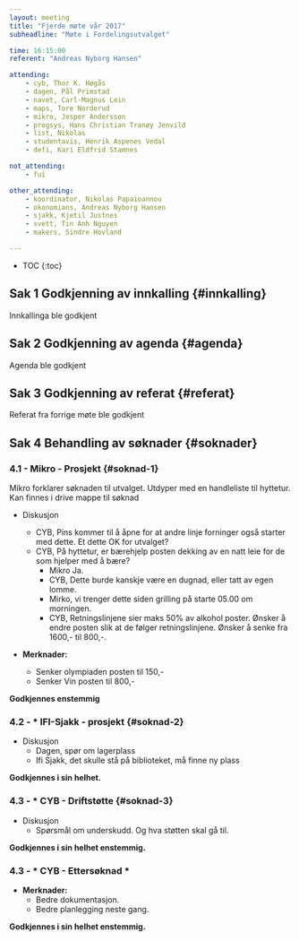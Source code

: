```yaml
---
layout: meeting
title: "Fjerde møte vår 2017"
subheadline: "Møte i Fordelingsutvalget"

time: 16:15:00
referent: "Andreas Nyborg Hansen"

attending:
    - cyb, Thor K. Høgås
    - dagen, Pål Primstad
    - navet, Carl-Magnus Lein
    - maps, Tore Norderud
    - mikro, Jesper Andersson
    - progsys, Hans Christian Tranøy Jenvild
    - list, Nikolas
    - studentavis, Henrik Aspenes Vedal
    - defi, Kari Eldfrid Stamnes

not_attending:
    - fui

other_attending:
    - koordinator, Nikolas Papaioannou
    - okonomians, Andreas Nyborg Hansen
    - sjakk, Kjetil Justnes
    - svett, Tin Anh Nguyen
    - makers, Sindre Hovland

---
```


* TOC
{:toc}

## Sak 1 Godkjenning av innkalling {#innkalling}
Innkallinga ble godkjent

## Sak 2 Godkjenning av agenda {#agenda}
Agenda ble godkjent

## Sak 3 Godkjenning av referat {#referat}
Referat fra forrige møte ble godkjent

## Sak 4 Behandling av søknader {#soknader}
### 4.1 - Mikro - Prosjekt {#soknad-1}
Mikro forklarer søknaden til utvalget. Utdyper med en handleliste til hyttetur. Kan finnes i drive mappe til søknad
- Diskusjon
    - CYB, Pins kommer til å åpne for at andre linje forninger også starter med dette. Et dette OK for utvalget?
    - CYB, På hyttetur, er bærehjelp posten dekking av en natt leie for de som hjelper med å bære?
        - Mikro Ja.
        - CYB, Dette burde kanskje være en dugnad, eller tatt av egen lomme.
        - Mirko, vi trenger dette siden grilling på starte 05.00 om morningen.
        - CYB, Retningslinjene sier maks 50% av alkohol poster. Ønsker å endre posten slik at de følger retningslinjene. Ønsker å senke fra 1600,- til 800,-.

- **Merknader:**
    - Senker olympiaden posten til 150,-
    - Senker Vin posten til 800,-

**Godkjennes enstemmig**

### 4.2 - * IFI-Sjakk - prosjekt {#soknad-2}
- Diskusjon
    - Dagen, spør om lagerplass
    - Ifi Sjakk, det skulle stå på biblioteket, må finne ny plass

**Godkjennes i sin helhet.**

### 4.3 - * CYB - Driftstøtte {#soknad-3}
- Diskusjon
    - Spørsmål om underskudd. Og hva støtten skal gå til.

**Godkjennes i sin helhet enstemmig.**

### 4.3 - * CYB - Ettersøknad *

- **Merknader:**
    - Bedre dokumentasjon.
    - Bedre planlegging neste gang.

**Godkjennes i sin helhet enstemmig.**
